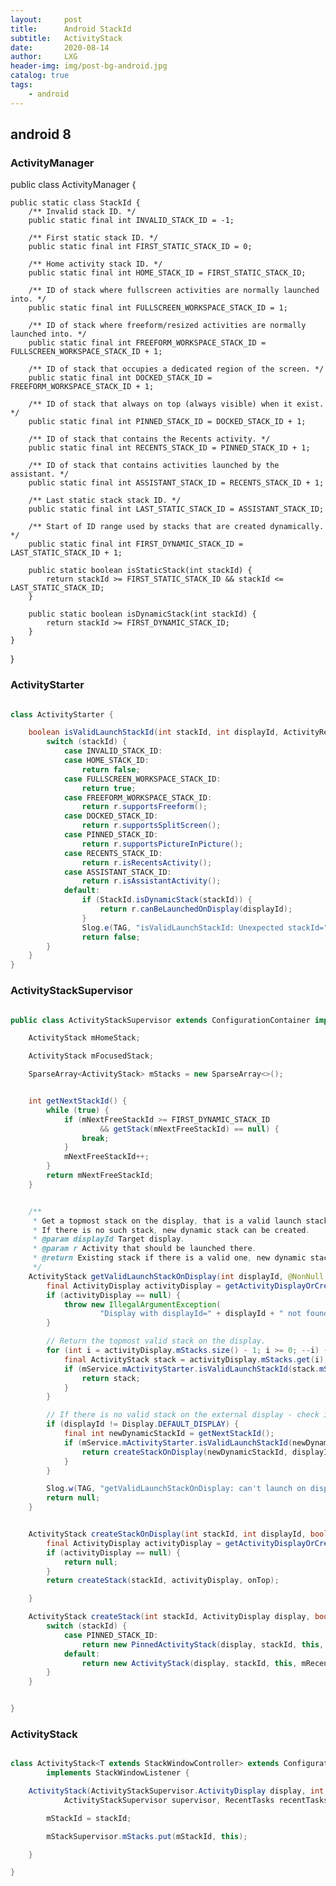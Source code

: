 ```yaml
---
layout:     post
title:      Android StackId
subtitle:   ActivityStack
date:       2020-08-14
author:     LXG
header-img: img/post-bg-android.jpg
catalog: true
tags:
    - android
---
```


## android 8


### ActivityManager

public class ActivityManager {

    public static class StackId {
        /** Invalid stack ID. */
        public static final int INVALID_STACK_ID = -1;

        /** First static stack ID. */
        public static final int FIRST_STATIC_STACK_ID = 0;

        /** Home activity stack ID. */
        public static final int HOME_STACK_ID = FIRST_STATIC_STACK_ID;

        /** ID of stack where fullscreen activities are normally launched into. */
        public static final int FULLSCREEN_WORKSPACE_STACK_ID = 1;

        /** ID of stack where freeform/resized activities are normally launched into. */
        public static final int FREEFORM_WORKSPACE_STACK_ID = FULLSCREEN_WORKSPACE_STACK_ID + 1;

        /** ID of stack that occupies a dedicated region of the screen. */
        public static final int DOCKED_STACK_ID = FREEFORM_WORKSPACE_STACK_ID + 1;

        /** ID of stack that always on top (always visible) when it exist. */
        public static final int PINNED_STACK_ID = DOCKED_STACK_ID + 1;

        /** ID of stack that contains the Recents activity. */
        public static final int RECENTS_STACK_ID = PINNED_STACK_ID + 1;

        /** ID of stack that contains activities launched by the assistant. */
        public static final int ASSISTANT_STACK_ID = RECENTS_STACK_ID + 1;

        /** Last static stack stack ID. */
        public static final int LAST_STATIC_STACK_ID = ASSISTANT_STACK_ID;

        /** Start of ID range used by stacks that are created dynamically. */
        public static final int FIRST_DYNAMIC_STACK_ID = LAST_STATIC_STACK_ID + 1;

        public static boolean isStaticStack(int stackId) {
            return stackId >= FIRST_STATIC_STACK_ID && stackId <= LAST_STATIC_STACK_ID;
        }

        public static boolean isDynamicStack(int stackId) {
            return stackId >= FIRST_DYNAMIC_STACK_ID;
        }
    }
}

### ActivityStarter

```java

class ActivityStarter {

    boolean isValidLaunchStackId(int stackId, int displayId, ActivityRecord r) {
        switch (stackId) {
            case INVALID_STACK_ID:
            case HOME_STACK_ID:
                return false;
            case FULLSCREEN_WORKSPACE_STACK_ID:
                return true;
            case FREEFORM_WORKSPACE_STACK_ID:
                return r.supportsFreeform();
            case DOCKED_STACK_ID:
                return r.supportsSplitScreen();
            case PINNED_STACK_ID:
                return r.supportsPictureInPicture();
            case RECENTS_STACK_ID:
                return r.isRecentsActivity();
            case ASSISTANT_STACK_ID:
                return r.isAssistantActivity();
            default:
                if (StackId.isDynamicStack(stackId)) {
                    return r.canBeLaunchedOnDisplay(displayId);
                }
                Slog.e(TAG, "isValidLaunchStackId: Unexpected stackId=" + stackId);
                return false;
        }
    }
}

```


### ActivityStackSupervisor

```java

public class ActivityStackSupervisor extends ConfigurationContainer implements DisplayListener {

    ActivityStack mHomeStack;

    ActivityStack mFocusedStack;

    SparseArray<ActivityStack> mStacks = new SparseArray<>();


    int getNextStackId() {
        while (true) {
            if (mNextFreeStackId >= FIRST_DYNAMIC_STACK_ID
                    && getStack(mNextFreeStackId) == null) {
                break;
            }
            mNextFreeStackId++;
        }
        return mNextFreeStackId;
    }


    /**
     * Get a topmost stack on the display, that is a valid launch stack for specified activity.
     * If there is no such stack, new dynamic stack can be created.
     * @param displayId Target display.
     * @param r Activity that should be launched there.
     * @return Existing stack if there is a valid one, new dynamic stack if it is valid or null.
     */
    ActivityStack getValidLaunchStackOnDisplay(int displayId, @NonNull ActivityRecord r) {
        final ActivityDisplay activityDisplay = getActivityDisplayOrCreateLocked(displayId);
        if (activityDisplay == null) {
            throw new IllegalArgumentException(
                    "Display with displayId=" + displayId + " not found.");
        }

        // Return the topmost valid stack on the display.
        for (int i = activityDisplay.mStacks.size() - 1; i >= 0; --i) {
            final ActivityStack stack = activityDisplay.mStacks.get(i);
            if (mService.mActivityStarter.isValidLaunchStackId(stack.mStackId, displayId, r)) {
                return stack;
            }
        }

        // If there is no valid stack on the external display - check if new dynamic stack will do.
        if (displayId != Display.DEFAULT_DISPLAY) {
            final int newDynamicStackId = getNextStackId();
            if (mService.mActivityStarter.isValidLaunchStackId(newDynamicStackId, displayId, r)) {
                return createStackOnDisplay(newDynamicStackId, displayId, true /*onTop*/);
            }
        }

        Slog.w(TAG, "getValidLaunchStackOnDisplay: can't launch on displayId " + displayId);
        return null;
    }


    ActivityStack createStackOnDisplay(int stackId, int displayId, boolean onTop) {
        final ActivityDisplay activityDisplay = getActivityDisplayOrCreateLocked(displayId);
        if (activityDisplay == null) {
            return null;
        }
        return createStack(stackId, activityDisplay, onTop);

    }

    ActivityStack createStack(int stackId, ActivityDisplay display, boolean onTop) {
        switch (stackId) {
            case PINNED_STACK_ID:
                return new PinnedActivityStack(display, stackId, this, mRecentTasks, onTop);
            default:
                return new ActivityStack(display, stackId, this, mRecentTasks, onTop);
        }
    }


}

```

### ActivityStack


```java

class ActivityStack<T extends StackWindowController> extends ConfigurationContainer
        implements StackWindowListener {

    ActivityStack(ActivityStackSupervisor.ActivityDisplay display, int stackId,
            ActivityStackSupervisor supervisor, RecentTasks recentTasks, boolean onTop) {

        mStackId = stackId;

        mStackSupervisor.mStacks.put(mStackId, this);

    }

}

```
